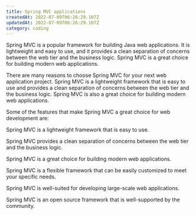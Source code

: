 ```yaml
---
title: Spring MVC applications
createdAt: 2022-07-09T06:26:29.107Z
updatedAt: 2022-07-09T06:26:29.107Z
category: coding
---
```


Spring MVC is a popular framework for building Java web applications. It is lightweight and easy to use, and it provides a clean separation of concerns between the web tier and the business logic. Spring MVC is a great choice for building modern web applications.

There are many reasons to choose Spring MVC for your next web application project. Spring MVC is a lightweight framework that is easy to use and provides a clean separation of concerns between the web tier and the business logic. Spring MVC is also a great choice for building modern web applications.

Some of the features that make Spring MVC a great choice for web development are:

Spring MVC is a lightweight framework that is easy to use.

Spring MVC provides a clean separation of concerns between the web tier and the business logic.

Spring MVC is a great choice for building modern web applications.

Spring MVC is a flexible framework that can be easily customized to meet your specific needs.

Spring MVC is well-suited for developing large-scale web applications.

Spring MVC is an open source framework that is well-supported by the community.
